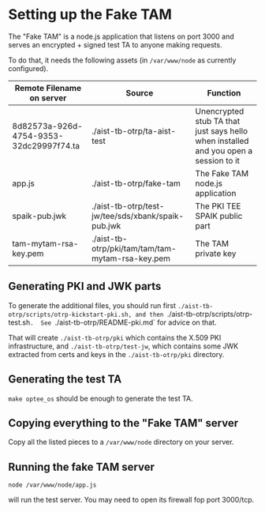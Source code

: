 # Setting up the Fake TAM

The "Fake TAM" is a node.js application that listens on port 3000
and serves an encrypted + signed test TA to anyone making requests.

To do that, it needs the following assets (in `/var/www/node` as
currently configured).

|Remote Filename on server|Source|Function|
|---|---|---|
|8d82573a-926d-4754-9353-32dc29997f74.ta|./aist-tb-otrp/ta-aist-test|Unencrypted stub TA that just says hello when installed and you open a session to it|
|app.js|./aist-tb-otrp/fake-tam|The Fake TAM node.js application|
|spaik-pub.jwk|./aist-tb-otrp/test-jw/tee/sds/xbank/spaik-pub.jwk|The PKI TEE SPAIK public part|
|tam-mytam-rsa-key.pem|./aist-tb-otrp/pki/tam/tam/tam-mytam-rsa-key.pem|The TAM private key|

## Generating PKI and JWK parts

To generate the additional files, you should run first `./aist-tb-otrp/scripts/otrp-kickstart-pki.sh, and
then `./aist-tb-otrp/scripts/otrp-test.sh`.  See `./aist-tb-otrp/README-pki.md` for advice on that.

That will create `./aist-tb-otrp/pki` which contains the X.509 PKI infrastructure, and `./aist-tb-otrp/test-jw`,
which contains some JWK extracted from certs and keys in the `./aist-tb-otrp/pki` directory.

## Generating the test TA

`make optee_os` should be enough to generate the test TA.

## Copying everything to the "Fake TAM" server

Copy all the listed pieces to a `/var/www/node` directory on your server.

## Running the fake TAM server

`node /var/www/node/app.js`

will run the test server.  You may need to open its firewall fop port 3000/tcp.

